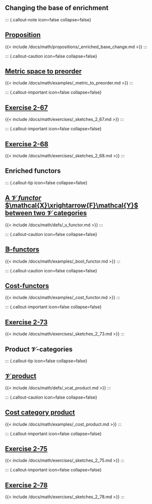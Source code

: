 ## Changing the base of enrichment

::: {.callout-note icon=false collapse=false}
## [Proposition](/docs/math/propositions/enriched_base_change.qmd)
{{< include /docs/math/propositions/_enriched_base_change.md >}}
:::

::: {.callout-caution icon=false collapse=false}
## [Metric space to preorder](/docs/math/examples/metric_to_preorder.qmd)
{{< include /docs/math/examples/_metric_to_preorder.md >}}
:::

::: {.callout-important icon=false collapse=false}
## [Exercise 2-67](/docs/math/exercises/sketches_2_67.qmd)
{{< include /docs/math/exercises/_sketches_2_67.md >}}
:::

::: {.callout-important icon=false collapse=false}
## [Exercise 2-68](/docs/math/exercises/sketches_2_68.qmd)
{{< include /docs/math/exercises/_sketches_2_68.md >}}
:::

## Enriched functors

::: {.callout-tip icon=false collapse=false}
## [A $\mathcal{V}$ *functor* $\mathcal{X}\xrightarrow{F}\mathcal{Y}$ between two $\mathcal{V}$ categories](/docs/math/defs/v_functor.qmd)
{{< include /docs/math/defs/_v_functor.md >}}
:::

::: {.callout-caution icon=false collapse=false}
## [$\mathbb{B}$-functors](/docs/math/examples/bool_functor.qmd)
{{< include /docs/math/examples/_bool_functor.md >}}
:::

::: {.callout-caution icon=false collapse=false}
## [**Cost**-functors](/docs/math/examples/cost_functor.qmd)
{{< include /docs/math/examples/_cost_functor.md >}}
:::

::: {.callout-important icon=false collapse=false}
## [Exercise 2-73](/docs/math/exercises/sketches_2_73.qmd)
{{< include /docs/math/exercises/_sketches_2_73.md >}}
:::

## Product $\mathcal{V}$-categories

::: {.callout-tip icon=false collapse=false}
## [$\mathcal{V}$ product](/docs/math/defs/vcat_product.qmd)
{{< include /docs/math/defs/_vcat_product.md >}}
:::


::: {.callout-caution icon=false collapse=false}
## [**Cost** category product](/docs/math/examples/cost_product.qmd)
{{< include /docs/math/examples/_cost_product.md >}}
:::

::: {.callout-important icon=false collapse=false}
## [Exercise 2-75](/docs/math/exercises/sketches_2_75.qmd)
{{< include /docs/math/exercises/_sketches_2_75.md >}}
:::

::: {.callout-important icon=false collapse=false}
## [Exercise 2-78](/docs/math/exercises/sketches_2_78.qmd)
{{< include /docs/math/exercises/_sketches_2_78.md >}}
:::

